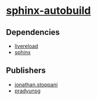 # [sphinx-autobuild](https://pypi.org/project/sphinx-autobuild)

## Dependencies
- [livereload](packages/l/livereload.md)
- [sphinx](packages/s/sphinx.md)



## Publishers
- [jonathan.stoppani](https://pypi.org/user/jonathan.stoppani)
- [pradyunsg](https://pypi.org/user/pradyunsg)

